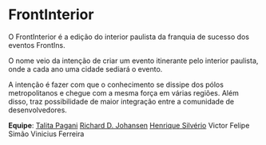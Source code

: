# FrontInterior

O FrontInterior é a edição do interior paulista da franquia de sucesso dos eventos FrontIns.

O nome veio da intenção de criar um evento itinerante pelo interior paulista, onde a cada ano uma cidade sediará o evento.

A intenção é fazer com que o conhecimento se dissipe dos pólos metropolitanos e chegue com a mesma força em várias regiões. Além disso, traz possibilidade de maior integração entre a comunidade de desenvolvedores.

**Equipe**: [Talita Pagani](http://github.com/talitapagani)
						[Richard D. Johansen](http://github.com/hidjohansen)
						[Henrique Silvério](http://github.com/henriquesilverio)
						Victor Felipe Simão
						Vinicius Ferreira